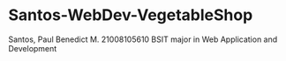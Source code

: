 # Santos-WebDev-VegetableShop
Santos, Paul Benedict M. 
21008105610
BSIT major in Web Application and Development

